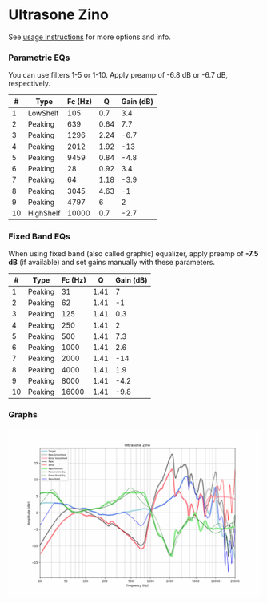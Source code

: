 # Ultrasone Zino
See [usage instructions](https://github.com/jaakkopasanen/AutoEq#usage) for more options and info.

### Parametric EQs
You can use filters 1-5 or 1-10. Apply preamp of -6.8 dB or -6.7 dB, respectively.

|   # | Type      |   Fc (Hz) |    Q |   Gain (dB) |
|-----|-----------|-----------|------|-------------|
|   1 | LowShelf  |       105 | 0.7  |         3.4 |
|   2 | Peaking   |       639 | 0.64 |         7.7 |
|   3 | Peaking   |      1296 | 2.24 |        -6.7 |
|   4 | Peaking   |      2012 | 1.92 |       -13   |
|   5 | Peaking   |      9459 | 0.84 |        -4.8 |
|   6 | Peaking   |        28 | 0.92 |         3.4 |
|   7 | Peaking   |        64 | 1.18 |        -3.9 |
|   8 | Peaking   |      3045 | 4.63 |        -1   |
|   9 | Peaking   |      4797 | 6    |         2   |
|  10 | HighShelf |     10000 | 0.7  |        -2.7 |

### Fixed Band EQs
When using fixed band (also called graphic) equalizer, apply preamp of **-7.5 dB** (if available) and set gains manually with these parameters.

|   # | Type    |   Fc (Hz) |    Q |   Gain (dB) |
|-----|---------|-----------|------|-------------|
|   1 | Peaking |        31 | 1.41 |         7   |
|   2 | Peaking |        62 | 1.41 |        -1   |
|   3 | Peaking |       125 | 1.41 |         0.3 |
|   4 | Peaking |       250 | 1.41 |         2   |
|   5 | Peaking |       500 | 1.41 |         7.3 |
|   6 | Peaking |      1000 | 1.41 |         2.6 |
|   7 | Peaking |      2000 | 1.41 |       -14   |
|   8 | Peaking |      4000 | 1.41 |         1.9 |
|   9 | Peaking |      8000 | 1.41 |        -4.2 |
|  10 | Peaking |     16000 | 1.41 |        -9.8 |

### Graphs
![](./Ultrasone%20Zino.png)
